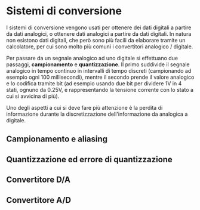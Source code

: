 # Sistemi di conversione
I sistemi di conversione vengono usati per ottenere dei dati digitali a partire da dati analogici, o ottenere dati analogici a partire da dati digitali. In natura non esistono dati digitali, che però sono più facili da elaborare tramite un calcolatore, per cui sono molto più comuni i convertitori analogico / digitale.

Per passare da un segnale analogico ad uno digitale si effettuano due passaggi, **campionamento** e **quantizzazione**. Il primo suddivide il segnale analogico in tempo continuo in intervalli di tempo discreti (campionando ad esempio ogni 100 millisecondi), mentre il secondo prende il valore analogico e lo codifica tramite bit (ad esempio usando due bit per dividere 1V in 4 stati, ognuno da 0.25V, e rappresentando la tensione corrente con lo stato a cui si avvicina di più).

Uno degli aspetti a cui si deve fare più attenzione è la perdita di informazione durante la discretizzazione dell'informazione da analogica a digitale.
## Campionamento e aliasing



## Quantizzazione ed errore di quantizzazione
## Convertitore D/A
## Convertitore A/D
